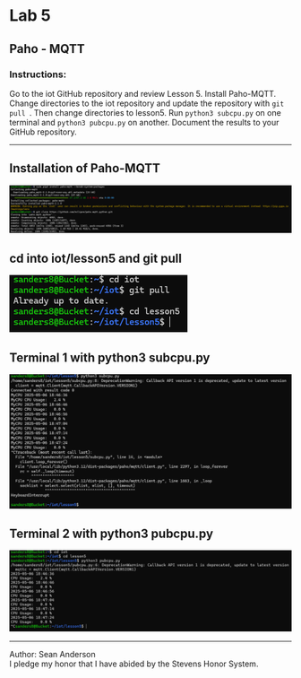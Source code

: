 # Lab 5
## Paho - MQTT
### Instructions: 
Go to the iot GitHub repository and review Lesson 5. Install Paho-MQTT. Change directories to the iot repository and update the repository with `git pull `. Then change directories to lesson5. Run `python3 subcpu.py` on one terminal and `python3 pubcpu.py` on another. Document the results to your GitHub repository.

---

## Installation of Paho-MQTT
![terminal view of installing paho-mqtt](Lab5Images/InstallPaho-MQTT.png)

## cd into iot/lesson5 and git pull
![terminal view of cd and git pull](Lab5Images/cdAndgitpull.png)

## Terminal 1 with python3 subcpu.py
![terminal view of python3 subcpu.py](Lab5Images/subcpu.png)

## Terminal 2 with python3 pubcpu.py
![terminal view of python3 pubcpu.py](Lab5Images/pubcpu.png)

---
Author: Sean Anderson </br>
I pledge my honor that I have abided by the Stevens Honor System.
